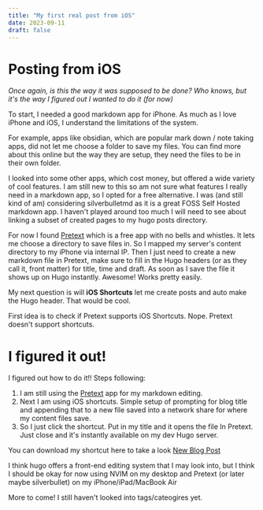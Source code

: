 ```yaml
---
title: "My first real post from iOS"
date: 2023-09-11
draft: false
---
```

# Posting from iOS
*Once again, is this the way it was supposed to be done? Who knows, but it's the way I figured out I wanted to do it (for now)*

To start, I needed a good markdown app for iPhone. As much as I love iPhone and iOS, I understand the limitations of the system.

For example, apps like obsidian, which are popular mark down / note taking apps, did not let me choose a folder to save my files. You can find more about this online but the way they are setup, they need the files to be in their own folder.

I looked into some other apps, which cost money, but offered a wide variety of cool features. I am still new to this so am not sure what features I really need in a markdown app, so I opted for a free alternative. I was (and still kind of am) considering silverbulletmd as it is a great FOSS Self Hosted markdown app. I haven't played around too much I will need to see about linking a subset of created pages to my hugo posts directory. 

For now I found [Pretext](https://apps.apple.com/us/app/pretext/id1347707000) which is a free app with no bells and whistles. It lets me choose a directory to save files in. So I mapped my server's content directory to my iPhone via internal IP. Then I just need to create a new markdown file in Pretext, make sure to fill in the Hugo headers (or as they call it, front matter) for title, time and draft.  As soon as I save the file it shows up on Hugo instantly. Awesome! Works pretty easily.

My next question is will **iOS Shortcuts** let me create posts and auto make the Hugo header. That would be cool. 

First idea is to check if Pretext supports iOS Shortcuts. Nope. Pretext doesn't support shortcuts.

# I figured it out!

I figured out how to do it!! Steps following:
1. I am still using the [Pretext](https://apps.apple.com/us/app/pretext/id1347707000) app for my markdown editing. 
2. Next I am using iOS shortcuts. Simple setup of prompting for blog title and appending that to a new file saved into a network share for where my content files save. 
3. So I just click the shortcut. Put in my title and it opens the file In Pretext. Just close and it's instantly available on my dev Hugo server. 

You can download my shortcut here to take a look [New Blog Post](https://www.icloud.com/shortcuts/e40c2597d6fa40008096c85f8e120c35)

I think hugo offers a front-end editing system that I may look into, but I think I should be okay for now using NVIM on my desktop and Pretext (or later maybe silverbullet) on my iPhone/iPad/MacBook Air

More to come! I still haven't looked into tags/cateogires yet.
